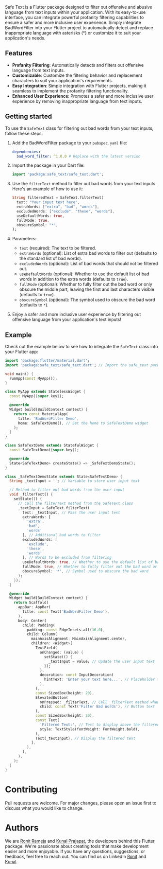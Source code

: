 <!--
This README describes the package. If you publish this package to pub.dev,
this README's contents appear on the landing page for your package.

For information about how to write a good package README, see the guide for
[writing package pages](https://dart.dev/guides/libraries/writing-package-pages).

For general information about developing packages, see the Dart guide for
[creating packages](https://dart.dev/guides/libraries/create-library-packages)
and the Flutter guide for
[developing packages and plugins](https://flutter.dev/developing-packages).
-->

Safe Text is a Flutter package designed to filter out offensive and abusive language from text inputs within your application. With its easy-to-use interface, you can integrate powerful profanity filtering capabilities to ensure a safer and more inclusive user experience. Simply integrate BadWordFilter into your Flutter project to automatically detect and replace inappropriate language with asterisks (\*) or customize it to suit your application's needs.

## Features

- **Profanity Filtering**: Automatically detects and filters out offensive language from text inputs.
- **Customizable**: Customize the filtering behavior and replacement characters to suit your application's requirements.
- **Easy Integration**: Simple integration with Flutter projects, making it seamless to implement the profanity filtering functionality.
- **Enhanced User Experience**: Promotes a safer and more inclusive user experience by removing inappropriate language from text inputs.

## Getting started

To use the `SafeText` class for filtering out bad words from your text inputs, follow these steps:

1. Add the BadWordFilter package to your `pubspec.yaml` file:

   ```yaml
   dependencies:
     bad_word_filter: ^1.0.0 # Replace with the latest version
   ```

2. Import the package in your Dart file:

   ```dart
   import 'package:safe_text/safe_text.dart';
   ```

3. Use the `filterText` method to filter out bad words from your text inputs. Here's an example of how to use it:

   ```dart
   String filteredText = SafeText.filterText(
     text: "Your input text here",
     extraWords: ["extra", "bad", "words"],
     excludedWords: ["exclude", "these", "words"],
     useDefaultWords: true,
     fullMode: true,
     obscureSymbol: "*",
   );
   ```

4. Parameters:

   - `text` (required): The text to be filtered.
   - `extraWords` (optional): List of extra bad words to filter out (defaults to the standard list of bad words).
   - `excludedWords` (optional): List of bad words that should not be filtered out.
   - `useDefaultWords` (optional): Whether to use the default list of bad words in addition to the extra words (defaults to `true`).
   - `fullMode` (optional): Whether to fully filter out the bad word or only obscure the middle part, leaving the first and last characters visible (defaults to `true`).
   - `obscureSymbol` (optional): The symbol used to obscure the bad word (defaults to `*`).

5. Enjoy a safer and more inclusive user experience by filtering out offensive language from your application's text inputs!

## Example

Check out the example below to see how to integrate the `SafeText` class into your Flutter app:

```dart
import 'package:flutter/material.dart';
import 'package:safe_text/safe_text.dart'; // Import the safe_text package

void main() {
  runApp(const MyApp());
}

class MyApp extends StatelessWidget {
  const MyApp({super.key});

  @override
  Widget build(BuildContext context) {
    return const MaterialApp(
      title: 'BadWordFilter Demo',
      home: SafeTextDemo(), // Set the home to SafeTextDemo widget
    );
  }
}

class SafeTextDemo extends StatefulWidget {
  const SafeTextDemo({super.key});

  @override
  State<SafeTextDemo> createState() => _SafeTextDemoState();
}

class _SafeTextDemoState extends State<SafeTextDemo> {
  String _textInput = ''; // Variable to store user input text

  // Method to filter out bad words from the user input
  void _filterText() {
    setState(() {
      // Call the filterText method from the SafeText class
      _textInput = SafeText.filterText(
        text: _textInput, // Pass the user input text
        extraWords: [
          'extra',
          'bad',
          'words'
        ], // Additional bad words to filter
        excludedWords: [
          'exclude',
          'these',
          'words'
        ], // Words to be excluded from filtering
        useDefaultWords: true, // Whether to use the default list of bad words
        fullMode: true, // Whether to fully filter out the bad word or only obscure the middle part
        obscureSymbol: '*', // Symbol used to obscure the bad word
      );
    });
  }

  @override
  Widget build(BuildContext context) {
    return Scaffold(
      appBar: AppBar(
        title: const Text('BadWordFilter Demo'),
      ),
      body: Center(
        child: Padding(
          padding: const EdgeInsets.all(16.0),
          child: Column(
            mainAxisAlignment: MainAxisAlignment.center,
            children: <Widget>[
              TextField(
                onChanged: (value) {
                  setState(() {
                    _textInput = value; // Update the user input text
                  });
                },
                decoration: const InputDecoration(
                  hintText: 'Enter your text here...', // Placeholder text for the TextField
                ),
              ),
              const SizedBox(height: 20),
              ElevatedButton(
                onPressed: _filterText, // Call _filterText method when button is pressed
                child: const Text('Filter Bad Words'), // Button text
              ),
              const SizedBox(height: 20),
              const Text(
                'Filtered Text:', // Text to display above the filtered text
                style: TextStyle(fontWeight: FontWeight.bold),
              ),
              Text(_textInput), // Display the filtered text
            ],
          ),
        ),
      ),
    );
  }
}

```

# Contributing

Pull requests are welcome. For major changes, please open an issue first to discuss what you would like to change.

# Authors

We are [Ronit Rameja](https://github.com/master-wayne7) and [Kunal Prajapat](https://github.com/TheKunal65), the developers behind this Flutter package. We're passionate about creating tools that make development easier and more enjoyable. If you have any questions, suggestions, or feedback, feel free to reach out. You can find us on LinkedIn [Ronit](https://www.linkedin.com/in/ronit-rameja-8a708b252/) and [Kunal](https://www.linkedin.com/in/kunal-prajapat-487079263/).
